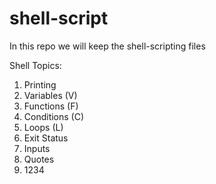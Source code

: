 # shell-script

In this repo we will keep the shell-scripting files

Shell Topics:
1. Printing
2. Variables (V)
3. Functions (F)
4. Conditions (C)
5. Loops (L)
6. Exit Status
7. Inputs
8. Quotes
9. 1234